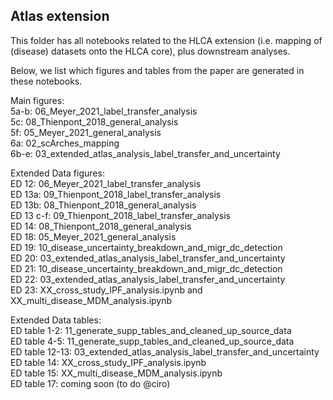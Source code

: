 ## Atlas extension

This folder has all notebooks related to the HLCA extension (i.e. mapping of (disease) datasets onto the HLCA core), plus downstream analyses.

Below, we list which figures and tables from the paper are generated in these notebooks.

Main figures:<br>
5a-b: 06_Meyer_2021_label_transfer_analysis<br>
5c: 08_Thienpont_2018_general_analysis<br>
5f: 05_Meyer_2021_general_analysis<br>
6a: 02_scArches_mapping<br>
6b-e: 03_extended_atlas_analysis_label_transfer_and_uncertainty<br>

Extended Data figures:<br>
ED 12: 06_Meyer_2021_label_transfer_analysis<br>
ED 13a: 09_Thienpont_2018_label_transfer_analysis<br>
ED 13b: 08_Thienpont_2018_general_analysis<br>
ED 13 c-f: 09_Thienpont_2018_label_transfer_analysis<br>
ED 14: 08_Thienpont_2018_general_analysis<br>
ED 18: 05_Meyer_2021_general_analysis<br>
ED 19: 10_disease_uncertainty_breakdown_and_migr_dc_detection<br>
ED 20: 03_extended_atlas_analysis_label_transfer_and_uncertainty<br>
ED 21: 10_disease_uncertainty_breakdown_and_migr_dc_detection<br>
ED 22: 03_extended_atlas_analysis_label_transfer_and_uncertainty<br>
ED 23: XX_cross_study_IPF_analysis.ipynb and XX_multi_disease_MDM_analysis.ipynb<br> 

Extended Data tables:<br>
ED table 1-2: 11_generate_supp_tables_and_cleaned_up_source_data<br>
ED table 4-5: 11_generate_supp_tables_and_cleaned_up_source_data<br>
ED table 12-13: 03_extended_atlas_analysis_label_transfer_and_uncertainty<br>
ED table 14: XX_cross_study_IPF_analysis.ipynb<br>
ED table 15: XX_multi_disease_MDM_analysis.ipynb<br>
ED table 17: coming soon (to do @ciro)<br>
